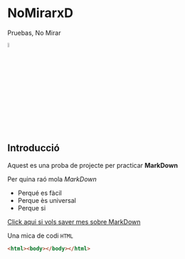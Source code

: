 # NoMirarxD
Pruebas, No Mirar

<p>
	<img src="https://icones.pro/wp-content/uploads/2021/05/symbole-d-avertissement-jaune.png" width="5%"">
</p>

## Introducció
Aquest es una proba de projecte per practicar **MarkDown**

Per quina raó mola _MarkDown_
* Perqué es fàcil
* Perque ès universal
* Perque si

[Click aqui si vols saver mes sobre MarkDown](https://www.markdown.es/)

Una mica de codi `HTML`
``` html
<html><body></body></html>
```

